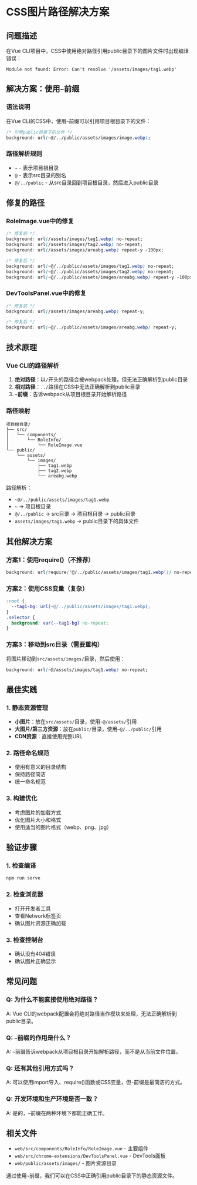 # CSS图片路径解决方案

## 问题描述
在Vue CLI项目中，CSS中使用绝对路径引用public目录下的图片文件时出现编译错误：
```
Module not found: Error: Can't resolve '/assets/images/tag1.webp'
```

## 解决方案：使用`~`前缀

### 语法说明
在Vue CLI的CSS中，使用`~`前缀可以引用项目根目录下的文件：
```css
/* 引用public目录下的文件 */
background: url(~@/../public/assets/images/image.webp);
```

### 路径解析规则
- `~` - 表示项目根目录
- `@` - 表示src目录的别名
- `@/../public` - 从src目录回到项目根目录，然后进入public目录

## 修复的路径

### RoleImage.vue中的修复
```css
/* 修复前 */
background: url(/assets/images/tag1.webp) no-repeat;
background: url(/assets/images/tag2.webp) no-repeat;
background: url(/assets/images/areabg.webp) repeat-y -100px;

/* 修复后 */
background: url(~@/../public/assets/images/tag1.webp) no-repeat;
background: url(~@/../public/assets/images/tag2.webp) no-repeat;
background: url(~@/../public/assets/images/areabg.webp) repeat-y -100px;
```

### DevToolsPanel.vue中的修复
```css
/* 修复前 */
background: url(/assets/images/areabg.webp) repeat-y;

/* 修复后 */
background: url(~@/../public/assets/images/areabg.webp) repeat-y;
```

## 技术原理

### Vue CLI的路径解析
1. **绝对路径**：以`/`开头的路径会被webpack处理，但无法正确解析到public目录
2. **相对路径**：`../`路径在CSS中无法正确解析到public目录
3. **`~`前缀**：告诉webpack从项目根目录开始解析路径

### 路径映射
```
项目根目录/
├── src/
│   └── components/
│       └── RoleInfo/
│           └── RoleImage.vue
└── public/
    └── assets/
        └── images/
            ├── tag1.webp
            ├── tag2.webp
            └── areabg.webp
```

路径解析：
- `~@/../public/assets/images/tag1.webp`
- `~` → 项目根目录
- `@/../public` → src目录 → 项目根目录 → public目录
- `assets/images/tag1.webp` → public目录下的具体文件

## 其他解决方案

### 方案1：使用require()（不推荐）
```css
background: url(require('@/../public/assets/images/tag1.webp')) no-repeat;
```

### 方案2：使用CSS变量（复杂）
```css
:root {
  --tag1-bg: url(~@/../public/assets/images/tag1.webp);
}
.selector {
  background: var(--tag1-bg) no-repeat;
}
```

### 方案3：移动到src目录（需要重构）
将图片移动到`src/assets/images/`目录，然后使用：
```css
background: url(~@/assets/images/tag1.webp) no-repeat;
```

## 最佳实践

### 1. 静态资源管理
- **小图片**：放在`src/assets/`目录，使用`~@/assets/`引用
- **大图片/第三方资源**：放在`public/`目录，使用`~@/../public/`引用
- **CDN资源**：直接使用完整URL

### 2. 路径命名规范
- 使用有意义的目录结构
- 保持路径简洁
- 统一命名规范

### 3. 构建优化
- 考虑图片的加载方式
- 优化图片大小和格式
- 使用适当的图片格式（webp、png、jpg）

## 验证步骤

### 1. 检查编译
```bash
npm run serve
```

### 2. 检查浏览器
- 打开开发者工具
- 查看Network标签页
- 确认图片资源正确加载

### 3. 检查控制台
- 确认没有404错误
- 确认图片正确显示

## 常见问题

### Q: 为什么不能直接使用绝对路径？
A: Vue CLI的webpack配置会将绝对路径当作模块来处理，无法正确解析到public目录。

### Q: `~`前缀的作用是什么？
A: `~`前缀告诉webpack从项目根目录开始解析路径，而不是从当前文件位置。

### Q: 还有其他引用方式吗？
A: 可以使用import导入、require()函数或CSS变量，但`~`前缀是最简洁的方式。

### Q: 开发环境和生产环境是否一致？
A: 是的，`~`前缀在两种环境下都能正确工作。

## 相关文件
- `web/src/components/RoleInfo/RoleImage.vue` - 主要组件
- `web/src/chrome-extensions/DevToolsPanel.vue` - DevTools面板
- `web/public/assets/images/` - 图片资源目录

通过使用`~`前缀，我们可以在CSS中正确引用public目录下的静态资源文件。
